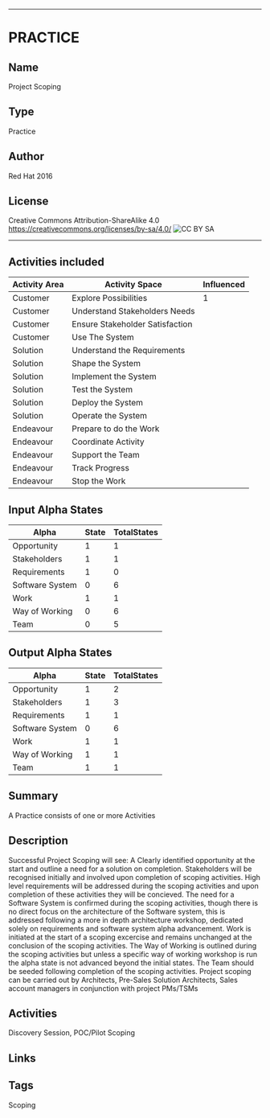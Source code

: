 ----------
# PRACTICE
## Name
Project Scoping
## Type
Practice
## Author
Red Hat 2016
## License
Creative Commons Attribution-ShareAlike 4.0
https://creativecommons.org/licenses/by-sa/4.0/
![CC BY SA](https://licensebuttons.net/l/by-sa/3.0/88x31.png)

----------

## Activities included
| Activity Area | Activity Space | Influenced |
|---------------|----------------|------------|
|Customer|Explore Possibilities|1|
|Customer|Understand Stakeholders Needs||
|Customer|Ensure Stakeholder Satisfaction||
|Customer|Use The System||
|Solution|Understand the Requirements||
|Solution|Shape the System||
|Solution|Implement the System||
|Solution|Test the System||
|Solution|Deploy the System||
|Solution|Operate the System||
|Endeavour|Prepare to do the Work||
|Endeavour|Coordinate Activity||
|Endeavour|Support the Team||
|Endeavour|Track Progress||
|Endeavour|Stop the Work||


## Input Alpha States
Alpha | State | TotalStates
---| --- | ---
Opportunity|1|1
Stakeholders|1|1
Requirements|1|0
Software System|0|6
Work|1|1
Way of Working|0|6
Team|0|5

## Output Alpha States
Alpha | State | TotalStates
---| --- | ---
Opportunity|1|2
Stakeholders|1|3
Requirements|1|1
Software System|0|6
Work|1|1
Way of Working|1|1
Team|1|1

## Summary
A Practice consists of one or more Activities

## Description
Successful Project Scoping will see: A Clearly identified opportunity at the start and outline a need for a solution on completion. Stakeholders will be recognised
initially and involved upon completion of scoping activities. High level requirements will be addressed during the scoping activities and upon completion of these activities they will be concieved. The need for a Software System is confirmed during the scoping activities, though there is no direct focus on the architecture of the Software system, this is addressed following a more in depth architecture workshop, dedicated solely on requirements and software system alpha advancement. Work is initiated at the start of a scoping excercise and remains unchanged at the conclusion of the scoping activities. The Way of Working is outlined during the scoping activities but unless a specific way of working workshop is run the alpha state is not advanced beyond the initial states. The Team should be seeded following completion of the scoping activities. 
Project scoping can be carried out by Architects, Pre-Sales Solution Architects, Sales account managers in conjunction with project PMs/TSMs
## Activities
Discovery Session, POC/Pilot Scoping

## Links


## Tags
Scoping
